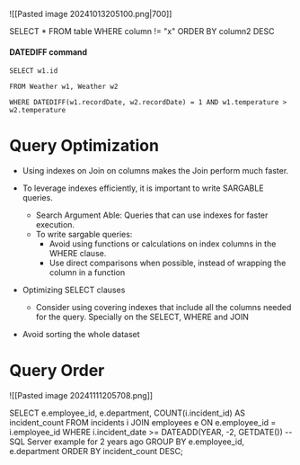 ![[Pasted image 20241013205100.png|700]]


SELECT * FROM table
WHERE column != "x"
ORDER  BY column2 DESC



#### DATEDIFF command
	SELECT w1.id
	
	FROM Weather w1, Weather w2
	
	WHERE DATEDIFF(w1.recordDate, w2.recordDate) = 1 AND w1.temperature > w2.temperature

 







# Query Optimization

- Using indexes on Join on columns makes the Join perform much faster.
- To leverage indexes efficiently, it is important to write SARGABLE queries. 
	- Search Argument Able: Queries that can use indexes for faster execution. 
	- To write sargable queries:
		- Avoid using functions or calculations on index columns in the WHERE clause. 
		- Use direct comparisons when possible, instead of wrapping the column in a function

- Optimizing SELECT clauses
	- Consider using covering indexes that include all the columns needed for the query. Specially on the SELECT, WHERE and JOIN

- Avoid sorting the whole dataset


# Query Order

![[Pasted image 20241111205708.png]]


SELECT e.employee_id, e.department, COUNT(i.incident_id) AS incident_count 
FROM incidents i 
JOIN employees e ON e.employee_id = i.employee_id 
WHERE i.incident_date >= DATEADD(YEAR, -2, GETDATE()) -- SQL Server example for 2 years ago 
GROUP BY e.employee_id, e.department 
ORDER BY incident_count DESC;

